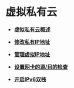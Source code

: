 # 虚拟私有云<a name="bms_umn_0035"></a>

-   **[虚拟私有云概述](虚拟私有云概述.md)**  

-   **[修改私有IP地址](修改私有IP地址.md)**  

-   **[管理虚拟IP地址](管理虚拟IP地址.md)**  

-   **[设置网卡的源/目的检查](设置网卡的源-目的检查.md)**  

-   **[开启IPv6双栈](开启IPv6双栈.md)**  



